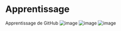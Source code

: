 # Apprentissage

Apprentissage de GitHub
  ![image](https://user-images.githubusercontent.com/114932101/196004797-3816ea11-f2e8-4b6d-a39e-f1a77d5787b7.png)
  ![image](https://user-images.githubusercontent.com/114932101/196004812-b796576d-d6f3-4637-829e-9bc5eb1bf1b8.png)
  ![image](https://user-images.githubusercontent.com/114932101/196129159-32a112bf-1773-45c5-b9b2-523312479f50.png)
